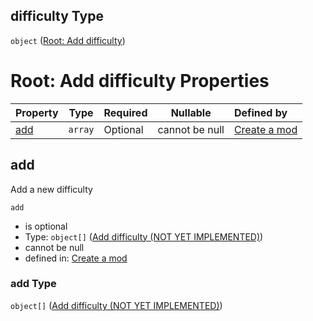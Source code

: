 ## difficulty Type

`object` ([Root: Add difficulty](generic-properties-root-add-difficulty.md))

# Root: Add difficulty Properties

| Property    | Type    | Required | Nullable       | Defined by                                                                                                                                                                |
| :---------- | ------- | -------- | -------------- | :------------------------------------------------------------------------------------------------------------------------------------------------------------------------ |
| [add](#add) | `array` | Optional | cannot be null | [Create a mod](generic-properties-root-add-difficulty-properties-add-difficulty.md "http&#x3A;//www.city-game-studio.com/mod.json#/properties/difficulty/properties/add") |

## add

Add a new difficulty


`add`

-   is optional
-   Type: `object[]` ([Add difficulty (NOT YET IMPLEMENTED)](generic-properties-root-add-difficulty-properties-add-difficulty-add-difficulty-not-yet-implemented.md))
-   cannot be null
-   defined in: [Create a mod](generic-properties-root-add-difficulty-properties-add-difficulty.md "http&#x3A;//www.city-game-studio.com/mod.json#/properties/difficulty/properties/add")

### add Type

`object[]` ([Add difficulty (NOT YET IMPLEMENTED)](generic-properties-root-add-difficulty-properties-add-difficulty-add-difficulty-not-yet-implemented.md))
